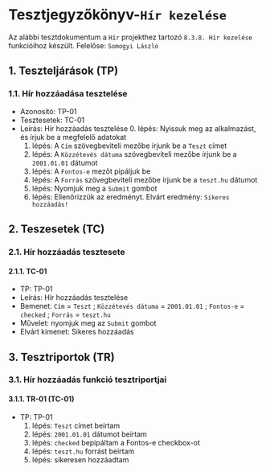 # Tesztjegyzőkönyv-`Hír kezelése`

Az alábbi tesztdokumentum a `Hír` projekthez tartozó `8.3.8. Hír kezelése` funkcióihoz készült. Felelőse: `Somogyi László` 
 

## 1. Teszteljárások (TP)

### 1.1. Hír hozzáadása tesztelése
- Azonosító: TP-01
- Tesztesetek: TC-01
- Leírás: Hír hozzáadás tesztelése
    0. lépés: Nyissuk meg az alkalmazást, és írjuk be a megfelelő adatokat
    1. lépés: A `Cím` szövegbeviteli mezőbe írjunk be a `Teszt` címet
    2. lépés: A `Közzétevés dátuma` szövegbeviteli mezőbe írjunk be a `2001.01.01` dátumot
    3. lépés: A `Fontos-e` mezőt pipáljuk be
    4. lépés: A `Forrás` szövegbeviteli mezőbe írjunk be a `teszt.hu` dátumot
    5. lépés: Nyomjuk meg a `Submit` gombot 
    6. lépés: Ellenőrizzük az eredményt. Elvárt eredmény: `Sikeres hozzáadás!`

## 2. Teszesetek (TC)

### 2.1. Hír hozzáadás tesztesete

#### 2.1.1. TC-01
- TP: TP-01
- Leírás: Hír hozzáadás tesztelése
- Bemenet: `Cím` = `Teszt` ; `Közzétevés dátuma` = `2001.01.01` ; `Fontos-e` = `checked` ; `Forrás` = `teszt.hu`
- Művelet: nyomjuk meg az `Submit` gombot 
- Elvárt kimenet: Sikeres hozzáadás

## 3. Tesztriportok (TR)

### 3.1. Hír hozzáadás funkció tesztriportjai

#### 3.1.1. TR-01 (TC-01)
- TP: TP-01
    1. lépés: `Teszt` címet beírtam
    2. lépés: `2001.01.01` dátumot beírtam
    3. lépés: `checked` bepipáltam a Fontos-e checkbox-ot
    4. lépés: `teszt.hu` forrást beírtam
    5. lépés: sikeresen hozzáadtam
